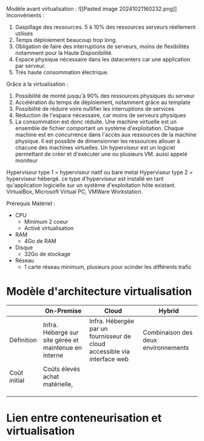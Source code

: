 Modèle avant virtualisation :
![[Pasted image 20241021160232.png]]
Inconvénients :
1. Gaspillage des ressources. 5 à 10% des ressources serveurs réellement utilisés
2. Temps déploiement beaucoup trop long.
3. Obligation de faire des interruptions de serveurs, moins de flexibilités notamment pour la Haute Disponibilité.
4. Espace physique nécessaire dans les datacenters car une application par serveur.
5. Très haute consommation électrique.

Grâce à la virtualisation :
1. Possibilité de monté jusqu'à 90% des ressources physiques du serveur
2. Accélération du temps de déploiement, notamment grâce au template
3. Possibilité de réduire voire nullifier les interruptions de services
4. Réduction de l'espace nécessaire, car moins de serveurs physiques
5. La consommation est donc réduite.
Une machine virtuelle est un ensemble de fichier comportant un système d'exploitation. Chaque machine est en concurrence dans l'accès aux ressources de la machine physique. Il est possible de dimensionner les ressources allouer à chacune des machines virtuelles.
Un hyperviseur est un logiciel permettant de créer et d'exécuter une ou plusieurs VM. aussi appelé moniteur

Hyperviseur type 1 = hyperviseur natif ou bare metal
Hyperviseur type 2 = hyperviseur hébergé. ce type d'hyperviseur est installé en tant qu'application logicielle sur un système d'exploitation hôte existant. VirtualBox, Microsoft Virtual PC, VMWare Workstation.

Prérequis Matériel :
- CPU
	- Minimum 2 coeur 
	- Activé virtualisation
- RAM
	- 4Go de RAM
- Disque
	- 32Go de stockage
- Réseau
	- 1 carte réseau minimum, plusieurs pour scinder les différents trafic

# Modèle d'architecture virtualisation

|              | On-Premise                                            | Cloud                                                                    | Hybrid                              |
| ------------ | ----------------------------------------------------- | ------------------------------------------------------------------------ | ----------------------------------- |
| Définition   | Infra. Hébergé sur site gérée et maintenue en interne | Infra. Hébergée par un fournisseur de cloud accessible via interface web | Combinaison des deux environnements |
| Coût initial | Coûts élevés achat matérielle,                        |                                                                          |                                     |
|              |                                                       |                                                                          |                                     |
|              |                                                       |                                                                          |                                     |
|              |                                                       |                                                                          |                                     |
# Lien entre conteneurisation et virtualisation
